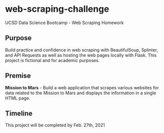 # web-scraping-challenge

UCSD Data Science Bootcamp - Web Scraping Homework

## Purpose
Build practice and confidence in web scraping with BeautifulSoup, Splinter, and API Requests as well as hosting the web pages locally with Flask. This project is fictional and for academic purposes.

## Premise
**Mission to Mars** - Build a web application that scrapes various websites for data related to the Mission to Mars and displays the information in a single HTML page.

## Timeline
This project will be completed by Feb. 27th, 2021
